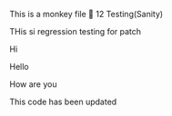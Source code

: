 This is a monkey file 🐒
12
Testing(Sanity)

THis si regression testing for patch 

Hi 

Hello 

How are you 

This code has been updated 
